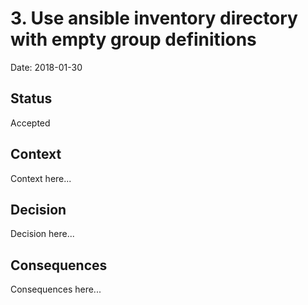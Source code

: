 # 3. Use ansible inventory directory with empty group definitions

Date: 2018-01-30

## Status

Accepted

## Context

Context here...

## Decision

Decision here...

## Consequences

Consequences here...
